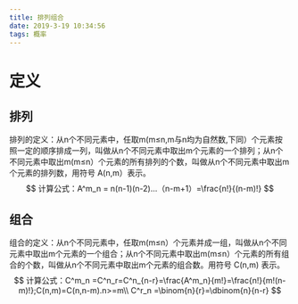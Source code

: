 ```yaml
---
title: 排列组合
date: 2019-3-19 10:34:56
tags: 概率
---
```

# 定义
## 排列
排列的定义：从n个不同元素中，任取m(m≤n,m与n均为自然数,下同）个元素按照一定的顺序排成一列，叫做从n个不同元素中取出m个元素的一个排列；从n个不同元素中取出m(m≤n）个元素的所有排列的个数，叫做从n个不同元素中取出m个元素的排列数，用符号 A(n,m）表示。
$$
计算公式：A^m_n = n(n-1)(n-2)...（n-m+1）=\frac{n!}{(n-m)!}
$$
## 组合
组合的定义：从n个不同元素中，任取m(m≤n）个元素并成一组，叫做从n个不同元素中取出m个元素的一个组合；从n个不同元素中取出m(m≤n）个元素的所有组合的个数，叫做从n个不同元素中取出m个元素的组合数。用符号 C(n,m) 表示。
$$
计算公式：C^m_n =C^n_r=C^n_{n-r}=\frac{A^m_n}{m!}=\frac{n!}{m!(n-m)!};C(n,m)=C(n,n-m).n>=m\\
C^r_n =\binom{n}{r}=\dbinom{n}{n-r}
$$

